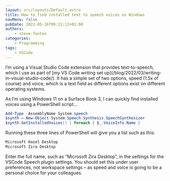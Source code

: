 ```yaml
---
layout: src/layouts/Default.astro
title: How to find installed text to speech voices on Windows
navMenu: false
pubDate: 2022-05-16T09:21:12+01:00
authors:
    - steve-fenton
categories:
    - Programming
tags:
    - VSCode
---
```


I’m using a Visual Studio Code extension that provides text-to-speech, which I use as part of [my VS Code writing set up]\(/blog/2022/03/writing-in-visual-studio-code/). It has a simple set of two options, speed (1.5x of course) and voice, which is a text field as different options exist on different operating systems.

As I’m using Windows 11 on a Surface Book 3, I can quickly find installed voices using a PowerShell script…

```powershell
Add-Type -AssemblyName System.speech
$synth = New-Object System.Speech.Synthesis.SpeechSynthesizer
$synth.GetInstalledVoices() | foreach { $_.VoiceInfo.Name }
```

Running these three lines of PowerShell will give you a list such as this:

```powershell
Microsoft Hazel Desktop
Microsoft Zira Desktop
```

Enter the full name, such as “Microsoft Zira Desktop”, in the settings for the VSCode Speech plugin settings. You should set this under user preferences, not workspace settings – as speed and voice is going to be a personal choice for your colleagues.